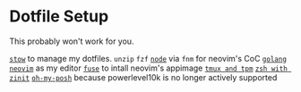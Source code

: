 # Dotfile Setup

This probably won't work for you.

[`stow`](https://www.gnu.org/software/stow/) to manage my dotfiles.
`unzip`
`fzf`
[`node`](https://nodejs.org/en/download/package-manager) via `fnm` for neovim's CoC
[`golang`](https://go.dev/doc/install)
[`neovim`](https://github.com/neovim/neovim/blob/master/INSTALL.md#install-from-package) as my editor
[`fuse`](https://github.com/AppImage/AppImageKit/wiki/FUSE) to intall neovim's appimage
[`tmux and tpm`](https://github.com/tmux-plugins/tpm)
[`zsh with zinit`](https://github.com/zdharma-continuum/zinit)
[`oh-my-posh`](https://ohmyposh.dev/) because powerlevel10k is no longer actively supported
